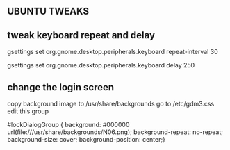 ## UBUNTU TWEAKS

## tweak keyboard repeat and delay

gsettings set org.gnome.desktop.peripherals.keyboard repeat-interval 30

gsettings set org.gnome.desktop.peripherals.keyboard delay 250

## change the login screen

copy background image to /usr/share/backgrounds
go to /etc/gdm3.css
edit this group

#lockDialogGroup {
background: #000000 url(file:///usr/share/backgrounds/N06.png);
background-repeat: no-repeat;
background-size: cover;
background-position: center;}

